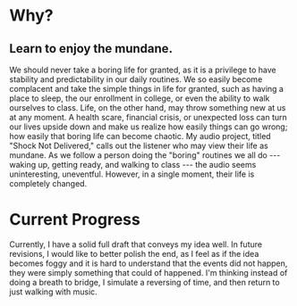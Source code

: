 # **Why?**
 ##   Learn to enjoy the mundane. 
We should never take a boring life for granted, as it is a privilege to have stability and predictability in our daily routines. 
We so easily become complacent and take the simple things in life for granted, such as having a place to sleep, the our enrollment in college, 
or even the ability to walk ourselves to class. Life, on the other hand, may throw something new at us at any moment. A health scare, financial crisis, 
or unexpected loss can turn our lives upside down and make us realize how easily things can go wrong; how easily that boring life can become chaotic. 
My audio project, titled "Shock Not Delivered," calls out the listener who may view their life as mundane. As we follow a person doing the "boring" routines
we all do --- waking up, getting ready, and walking to class --- the audio seems uninteresting, uneventful. However, in a single moment, their life is completely changed.
# **Current Progress**		
Currently, I have a solid full draft that conveys my idea well. In future revisions, I would like to better polish the end, as I feel as if the 
idea becomes foggy and it is hard to understand that the events did not happen, 
they were simply something that could of happened. I'm thinking instead of doing 
a breath to bridge, I simulate a reversing of time, and then return to just 
walking with music. 
